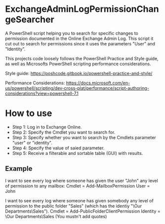 # ExchangeAdminLogPermissionChangeSearcher
A PowerShell script helping you to search for specific changes to permission documented in the Online Exchange Admin Log.
This script it cut out to search for permissions since it uses the parameters "User" and "Identity".

This projects code loosely follows the PowerShell Practice and Style guide, as well as Microsofts PowerShell scripting performance considerations.

Style guide: https://poshcode.gitbook.io/powershell-practice-and-style/

Performance Considerations: https://docs.microsoft.com/en-us/powershell/scripting/dev-cross-plat/performance/script-authoring-considerations?view=powershell-7.1

# How to use
* Step 1: Log in to Exchange Online.
* Step 2: Specify the Cmdlet you want to search for.
* Step 3: Specify whether you want to search by the Cmdlets parameter "user" or "identity".
* Step 4: Specify the value of saied parameter.
* Step 5: Receive a filterable and sortable table (GUI) with results.

## Example
I want to see every log where someone has given the user "John" any level of permission to any mailbox:
Cmdlet = Add-MailboxPermission
User = John

I want to see every log where someone has given somebody any level of permission to the public folder "Sales" (which has the identiy "\Our Departments\Sales").
Cmdlet = Add-PublicFolderClientPermission
Identity = \Our Departments\Sales
(You mustn't add quotes)
